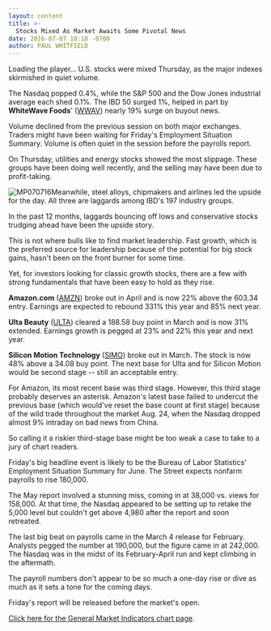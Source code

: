 ```yaml
---
layout: content
title: >-
  Stocks Mixed As Market Awaits Some Pivotal News
date: 2016-07-07 18:18 -0700
author: PAUL WHITFIELD
---
```






Loading the player...
U.S. stocks were mixed Thursday, as the major indexes skirmished in quiet volume.


The Nasdaq popped 0.4%, while the S&P 500 and the Dow Jones industrial average each shed 0.1%. The IBD 50 surged 1%, helped in part by **WhiteWave Foods**' ([WWAV](https://research.investors.com/quote.aspx?symbol=WWAV)) nearly 19% surge on buyout news.


Volume declined from the previous session on both major exchanges. Traders might have been waiting for Friday's Employment Situation Summary. Volume is often quiet in the session before the payrolls report.


On Thursday, utilities and energy stocks showed the most slippage. These groups have been doing well recently, and the selling may have been due to profit-taking.


![MP070716](https://www.investors.com/wp-content/uploads/2016/07/MP070716-206x300.jpg)Meanwhile, steel alloys, chipmakers and airlines led the upside for the day. All three are laggards among IBD's 197 industry groups.


In the past 12 months, laggards bouncing off lows and conservative stocks trudging ahead have been the upside story.


This is not where bulls like to find market leadership. Fast growth, which is the preferred source for leadership because of the potential for big stock gains, hasn't been on the front burner for some time.


Yet, for investors looking for classic growth stocks, there are a few with strong fundamentals that have been easy to hold as they rise.


**Amazon.com** ([AMZN](https://research.investors.com/quote.aspx?symbol=AMZN)) broke out in April and is now 22% above the 603.34 entry. Earnings are expected to rebound 331% this year and 85% next year.


**Ulta Beauty** ([ULTA](https://research.investors.com/quote.aspx?symbol=ULTA)) cleared a 188.58 buy point in March and is now 31% extended. Earnings growth is pegged at 23% and 22% this year and next year.


**Silicon Motion Technology** ([SIMO](https://research.investors.com/quote.aspx?symbol=SIMO)) broke out in March. The stock is now 48% above a 34.08 buy point.
The next base for Ulta and for Silicon Motion would be second stage -- still an acceptable entry.


For Amazon, its most recent base was third stage. However, this third stage probably deserves an asterisk. Amazon's latest base failed to undercut the previous base (which would've reset the base count at first stage) because of the wild trade throughout the market Aug. 24, when the Nasdaq dropped almost 9% intraday on bad news from China.


So calling it a riskier third-stage base might be too weak a case to take to a jury of chart readers.


Friday's big headline event is likely to be the Bureau of Labor Statistics' Employment Situation Summary for June. The Street expects nonfarm payrolls to rise 180,000.


The May report involved a stunning miss, coming in at 38,000 vs. views for 158,000. At that time, the Nasdaq appeared to be setting up to retake the 5,000 level but couldn't get above 4,980 after the report and soon retreated.


The last big beat on payrolls came in the March 4 release for February. Analysts pegged the number at 190,000, but the figure came in at 242,000. The Nasdaq was in the midst of its February-April run and kept climbing in the aftermath.


The payroll numbers don't appear to be so much a one-day rise or dive as much as it sets a tone for the coming days.


Friday's report will be released before the market's open.


[Click here for the General Market Indicators chart page](https://www.investors.com/wp-content/uploads/2016/07/IBD0707153726GMI.pdf).




